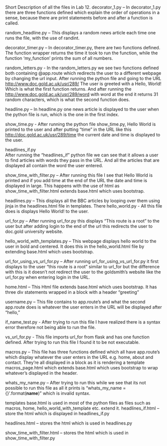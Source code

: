 Short Description of all the files in Lab 12. 
decorator_1.py – 
In decorator_1.py there are three functions defined which explain the order of operations in a sense, because there are print statements before and after a function is called. 

random_headline.py – 
This displays a random news article each time one runs the file, with the use of randint. 

decorator_timer.py – 
In decorator_timer.py, there are two functions defined. The function wrapper returns the time it took to run the function, while the function ‘my_function’ prints the sum of all numbers. 

random_letters.py - 
In the random_letters.py we see two functions defined both containing @app.route which redirects the user to a different webpage by changing the url input. After running the python file and going to the URL http://www.doc.gold.ac.uk/usr/289/ The user is greeted with a Hello, World! Which is what the first function returns. And after running the  http://www.doc.gold.ac.uk/usr/289/word with word at the end it returns 31 random characters, which is what the second function does.

headline.py – 
In headline.py one news article is displayed to the user when the python file is run, which is the one in the first index. 

show_time.py - 
After running the python file show_time.py, Hello World is printed to the user and after putting “time” in the URL like this http://doc.gold.ac.uk/usr/289/time the current date and time is displayed to the user. 

headlines_if.py  
After running the “headlines_if” python file we can see that it allows a user to find articles with words they pass in the URL. And all the articles that are displayed all contain the word the user entered.  

show_time_with_filter.py –
After running this file I see that Hello World is printed and if you add time at the end of the URL the date and time is displayed in large. This happens with the use of html as show_time_with_filter.html extends base.html which uses bootstrap. 

headlines.py –
This displays all the BBC articles by looping over them using jinja in the headlines.html file in templates. There 
hello_world.py  - 
All this file does is displays Hello World! to the user.


url_for.py –
After running url_for.py this displays “This route is a root” to the user but after adding login to the end of the url this redirects the user to doc.gold university website. 

hello_world_with_templates.py – 
This webpage displays hello world to the user in bold and centered. It does this in the hello_world.html file by extending base.html which uses bootstrap. 

url_for_using_vs_url_for.py – 
After running url_for_using_vs_url_for.py it first displays to the user “this route is a root” similar to url_for but the difference with this is it doesn’t not redirect the user to the goldsmith’s website like the url_for.py when entering login in the URL.

home.html – 
This Html file extends base.html which uses bootstrap. It has three div statements wrapped in a block with a header “greeting”

username.py – 
This file contains to app.route’s and what the second app.route does is whatever the user enters in the URL will be displayed after “hello,”

if_name_test.py - 
After trying to run this file I have realized there is a syntax error therefore not being able to run the file. 

vs_url_for.py - 
This file imports url_for from flask and has one function defined. After trying to run this file I found it to be not executable. 

macros.py – 
This file has three functions defined which all have app.route’s which display whatever the user enters in the URL e.g. home, about and contact. They’re all displayed in a block as it is rendering a template macros_page.html which extends base.html which uses bootstrap to wrap whatever’s displayed in the header.
                      
whats_my_name.py – 
After trying to run this while we see that its not possible to run this file as all it prints is “whats_my_name = {}'.format(__name__)” which is invalid syntax.

templates
base.html is used in most of the python files as files such as macros, home, hello_world_with_template etc. extend it. 
headlines_if.html – store the html which is displayed in headlines_if.py 

headlines.html – stores the html which is used in headlines.py

show_time_with_filter.html – stores the html which is used in show_time_with_filter.py

